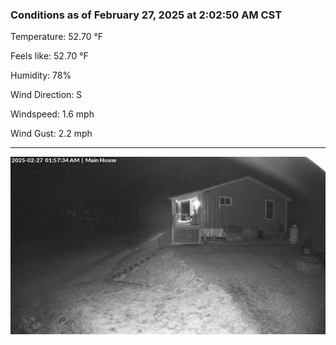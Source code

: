 ### Conditions as of February 27, 2025 at 2:02:50 AM CST 

Temperature: 52.70 &deg;F

Feels like: 52.70 &deg;F

Humidity: 78%

Wind Direction: S

Windspeed: 1.6 mph

Wind Gust: 2.2 mph

---

<img src="./images/latest.jpeg"/>

